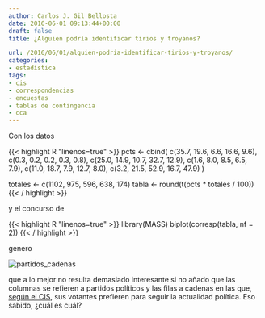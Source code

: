 ```yaml
---
author: Carlos J. Gil Bellosta
date: 2016-06-01 09:13:44+00:00
draft: false
title: ¿Alguien podría identificar tirios y troyanos?

url: /2016/06/01/alguien-podria-identificar-tirios-y-troyanos/
categories:
- estadística
tags:
- cis
- correspondencias
- encuestas
- tablas de contingencia
- cca
---
```


Con los datos


{{< highlight R "linenos=true" >}}
pcts <- cbind(
  c(35.7, 19.6, 6.6, 16.6, 9.6),
  c(0.3, 0.2, 0.2, 0.3, 0.8),
  c(25.0, 14.9, 10.7, 32.7, 12.9),
  c(1.6, 8.0, 8.5, 6.5, 7.9),
  c(11.0, 18.7, 7.9, 12.7, 8.0),
  c(3.2, 21.5, 52.9, 16.7, 47.9)
)

totales <- c(1102, 975, 596, 638,	174)
tabla <- round(t(pcts * totales / 100))
{{< / highlight >}}

y el concurso de

{{< highlight R "linenos=true" >}}
library(MASS)
biplot(corresp(tabla, nf = 2))
{{< / highlight >}}

genero

![partidos_cadenas](/wp-uploads/2016/05/partidos_cadenas.png)

que a lo mejor no resulta demasiado interesante si no añado que las columnas se refieren a partidos políticos y las filas a cadenas en las que, [según el CIS](http://www.cis.es/cis/export/sites/default/-Archivos/Marginales/3120_3139/3126/cru3126votog2015.html), sus votantes prefieren para seguir la actualidad política. Eso sabido, ¿cuál es cuál?
